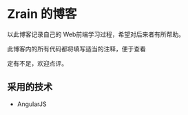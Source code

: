 # Zrain 的博客

以此博客记录自己的 Web前端学习过程，希望对后来者有所帮助。

此博客内的所有代码都将填写适当的注释，便于查看

定有不足，欢迎点评。

## 采用的技术

* AngularJS



